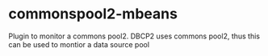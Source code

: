 # commonspool2-mbeans
Plugin to monitor a commons pool2. DBCP2 uses commons pool2, thus this can be used to montior a data source pool
